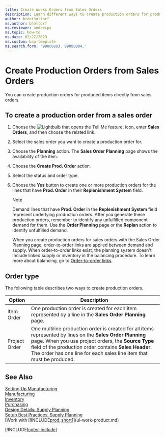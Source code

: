 ```yaml
---
title: Create Works Orders from Sales Orders
description: Learn different ways to create production orders for produced items directly from sales orders.
author: brentholtorf
ms.author: bholtorf
ms.reviewer: andreipa
ms.topic: how-to
ms.date: 02/27/2023
ms.custom: bap-template
ms.search.form: '99000883, 99000884,'
---
```

# <a name="create-production-orders-from-sales-orders"></a><a name="create-production-orders-from-sales-orders"></a><a name="create-production-orders-from-sales-orders"></a>Create Production Orders from Sales Orders

You can create production orders for produced items directly from sales orders.  

## <a name="to-create-a-production-order-from-a-sales-order"></a><a name="to-create-a-production-order-from-a-sales-order"></a><a name="to-create-a-production-order-from-a-sales-order"></a>To create a production order from a sales order

1. Choose the ![Lightbulb that opens the Tell Me feature.](media/ui-search/search_small.png "Tell me what you want to do") icon, enter **Sales Orders**, and then choose the related link.  
2. Select the sales order you want to create a production order for.  
3. Choose the **Planning** action. The **Sales Order Planning** page shows the availability of the item.  
4. Choose the **Create Prod. Order** action.  
5. Select the status and order type.  
6. Choose the **Yes** button to create one or more production orders for the lines that have **Prod. Order** in their **Replenishment System** field.

    > [!NOTE]  
    > Demand lines that have **Prod. Order** in the **Replenishment System** field represent underlying production orders. After you generate these production orders, remember to identify any unfulfilled component demand for them. Use the **Order Planning** page or the **Replan** action to identify unfulfilled demand.
    >
    > When you create production orders for sales orders with the Sales Order Planning page, order-to-order links are applied between demand and supply. When order-to-order links exist, the planning system doesn't include linked supply or inventory in the balancing procedure. To learn more about balancing, go to [Order-to-order links](design-details-central-concepts-of-the-planning-system.md#order-to-order-links).

## <a name="order-type"></a><a name="order-type"></a><a name="order-type"></a>Order type

The following table describes two ways to create production orders.

|Option|Description|
|------|-----------|
|Item Order|One production order is created for each item represented by a line in the **Sales Order Planning** page.|
|Project Order|One multiline production order is created for all items represented by lines on the **Sales Order Planning** page. When you use project orders, the **Source Type** field of the production order contains **Sales Header**. The order has one line for each sales line item that must be produced.|

## <a name="see-also"></a><a name="see-also"></a><a name="see-also"></a>See Also

[Setting Up Manufacturing](production-configure-production-processes.md)  
[Manufacturing](production-manage-manufacturing.md)  
[Inventory](inventory-manage-inventory.md)  
[Purchasing](purchasing-manage-purchasing.md)  
[Design Details: Supply Planning](design-details-supply-planning.md)  
[Setup Best Practices: Supply Planning](setup-best-practices-supply-planning.md)  
[Work with [!INCLUDE[prod_short](includes/prod_short.md)]](ui-work-product.md)


[!INCLUDE[footer-include](includes/footer-banner.md)]
